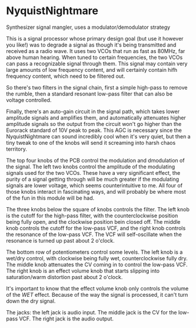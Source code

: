 # NyquistNightmare
Synthesizer signal mangler, uses a modulator/demodulator strategy

This is a signal processor whose primary design goal (but use it however you like!) was to degrade a signal as though it's being transmitted and received as a radio wave. It uses two VCOs that run as fast as 80MHz, far above human hearing. When tuned to certain frequencies, the two VCOs can pass a recognizable signal through them. This signal may contain very large amounts of low frequency content, and will certainly contain hifh frequency content, which need to be filtered out.

So there's two filters in the signal chain, first a simple high-pass to remove the rumble, then a standard resonant low-pass filter that can also be voltage controlled.

Finally, there's an auto-gain circuit in the signal path, which takes lower amplitude signals and amplifies them, and automatically attenuates higher amplitude signals so the output from the circuit won't go higher than the Eurorack standard of 10V peak to peak. This AGC is necessary since the NyquistNightmare can sound incredibly cool when it's very quiet, but then a tiny tweak to one of the knobs will send it screaming into harsh chaos territory.

The top four knobs of the PCB control the modulation and dmodulation of the signal. The left two knobs control the amplitude of the modulating signals used for the two VCOs. These have a very significant effect, the purity of a signal getting through will be much greater if the modulating signals are lower voltage, which seems counterintuitive to me. All four of those knobs interact in fascinating ways, and will probably be where most of the fun in this module will be had.

The three knobs below the square of knobs controls the filter. The left knob is the cutoff for the high-pass filter, with the counterclockwise position being fully open, and the clockwise position bein closed off. The middle knob controls the cutoff for the low-pass VCF, and the right knob controls the resonance of the low-pass VCF. The VCF will self-oscillate when the resonance is turned up past about 2 o'clock.

The bottom row of potentiometers control some levels. The left knob is a wet/dry control, with clockwise being fully wet, counterclockwise fully dry. The middle knob attenuates the CV coming in to control the low-pass VCF. The right knob is an effect volume knob that starts slipping into saturation/warm distortion past about 2 o'clock.

It's important to know that the effect volume knob only controls the volume of the *WET* effect. Because of the way the signal is processed, it can't turn down the dry signal.

The jacks: the left jack is audio input. The middle jack is the CV for the low-pass VCF. The right jack is the audio output.

